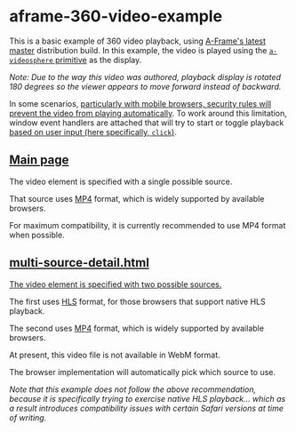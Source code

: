 # aframe-360-video-example

This is a basic example of 360 video playback, using [A-Frame's latest master](https://aframe.io/docs/master/introduction/#what-is-a-frame) distribution build.
In this example, the video is played using the [`a-videosphere` primitive](https://aframe.io/docs/master/primitives/a-videosphere.html) as the display.

*Note: Due to the way this video was authored, playback display is rotated 180 degrees so the viewer appears to move forward instead of backward.*

In some scenarios, [particularly with mobile browsers, 
security rules will prevent the video from playing automatically](https://www.aerserv.com/why-does-video-autoplay-on-mobile-devices-not-work/).
To work around this limitation, window event handlers are attached that will try to start or toggle playback [based on user input (here specifically, `click`)](https://github.com/WICG/interventions/issues/12).

## [Main page](//aframe-360-video-example.glitch.me/)

The video element is specified with a single possible source.

That source uses [MP4](https://wikipedia.org/wiki/MPEG-4_Part_14) format, which is widely supported by available browsers.

For maximum compatibility, it is currently recommended to use MP4 format when possible.

## [multi-source-detail.html](//aframe-360-video-example.glitch.me/multi-source-detail.html)

[The video element is specified with two possible sources.](https://developer.mozilla.org/en-US/docs/Web/HTML/Element/video#Multiple_sources_example)

The first uses [HLS](https://wikipedia.org/wiki/HTTP_Live_Streaming) format, for those browsers that support native HLS playback.

The second uses [MP4](https://wikipedia.org/wiki/MPEG-4_Part_14) format, which is widely supported by available browsers.

At present, this video file is not available in WebM format.

The browser implementation will automatically pick which source to use.

*Note that this example does not follow the above recommendation, because it is specifically trying to exercise native HLS playback... which as a result introduces compatibility issues with certain Safari versions at time of writing.*
